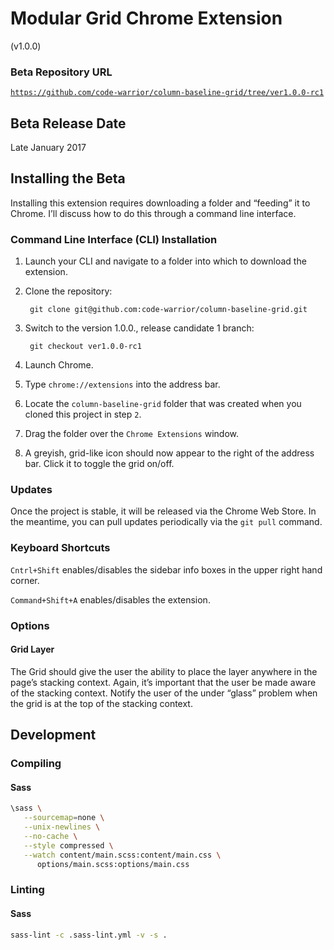 # Modular Grid Chrome Extension
(v1.0.0)

### Beta Repository URL
[`https://github.com/code-warrior/column-baseline-grid/tree/ver1.0.0-rc1`](https://github.com/code-warrior/column-baseline-grid/tree/ver1.0.0-rc1)

## Beta Release Date
Late January 2017

## Installing the Beta
Installing this extension requires downloading a folder and “feeding” it to Chrome. I’ll discuss how to do this through a command line interface.

### Command Line Interface (CLI) Installation
1. Launch your CLI and navigate to a folder into which to download the extension.
2. Clone the repository:

        git clone git@github.com:code-warrior/column-baseline-grid.git

3. Switch to the version 1.0.0., release candidate 1 branch:

        git checkout ver1.0.0-rc1

4. Launch Chrome.
5. Type `chrome://extensions` into the address bar.
6. Locate the `column-baseline-grid` folder that was created when you cloned this project in step `2`.
7. Drag the folder over the `Chrome Extensions` window.
8. A greyish, grid-like icon should now appear to the right of the address bar. Click it to toggle the grid on/off.

### Updates
Once the project is stable, it will be released via the Chrome Web Store. In the meantime, you can pull updates periodically via the `git pull` command.

### Keyboard Shortcuts
`Cntrl+Shift` enables/disables the sidebar info boxes in the upper right hand corner.

`Command+Shift+A` enables/disables the extension.

### Options

#### Grid Layer
The Grid should give the user the ability to place the layer anywhere in the page’s stacking context. Again, it’s important that the user be made aware of the stacking context. Notify the user of the under “glass” problem when the grid is at the top of the stacking context.

## Development

### Compiling

#### Sass
````bash
\sass \
   --sourcemap=none \
   --unix-newlines \
   --no-cache \
   --style compressed \
   --watch content/main.scss:content/main.css \
      options/main.scss:options/main.css
````

### Linting

#### Sass
````bash
sass-lint -c .sass-lint.yml -v -s .
````
